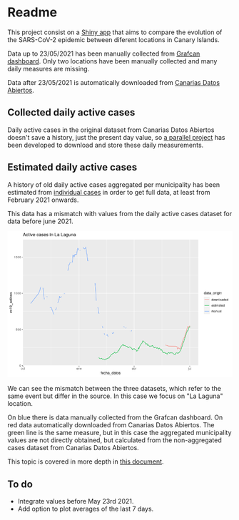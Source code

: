# Readme
This project consist on a [Shiny app](https://jueves.shinyapps.io/covid_canarias/) that aims to compare the evolution of the SARS-CoV-2 epidemic between diferent locations in Canary Islands.

Data up to 23/05/2021 has been manually collected from [Grafcan dashboard](https://grafcan1.maps.arcgis.com/apps/opsdashboard/index.html#/156eddd4d6fa4ff1987468d1fd70efb6). Only two locations have been manually collected and many daily measures are missing.

Data after 23/05/2021 is automatically downloaded from [Canarias Datos Abiertos](https://datos.canarias.es/catalogos/general/dataset/datos-epidemiologicos-covid-19).

## Collected daily active cases
Daily active cases in the original dataset from Canarias Datos Abiertos doesn't save a history, just the present day value, so [a parallel project](https://github.com/jueves/covid_canarias_data) has been developed to download and store these daily measurements.


## Estimated daily active cases
A history of old daily active cases aggregated per municipality has been estimated from [individual cases](https://datos.canarias.es/catalogos/general/dataset/datos-epidemiologicos-covid-19/resource/3b5b2d84-fe9d-42eb-91eb-54f0cb3cb4cc) in order to get full data, at least from February 2021 onwards.

This data has a mismatch with values from the daily active cases dataset for data before june 2021.

![](incongruence.png)

We can see the mismatch between the three datasets, which refer to the same event but differ in the source. In this case we focus on "La Laguna" location.  

On blue there is data manually collected from the Grafcan dashboard. On red data automatically downloaded from Canarias Datos Abiertos. The green line is the same measure, but in this case the aggregated municipality values are not directly obtained, but calculated from the non-aggregated cases dataset from Canarias Datos Abiertos.

This topic is covered in more depth in [this document](https://github.com/jueves/covid_compara/blob/main/mismatch.md).

## To do
* Integrate values before May 23rd 2021.
* Add option to plot averages of the last 7 days.
